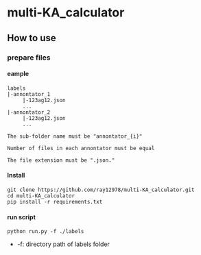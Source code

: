 # multi-KA_calculator

## How to use

### prepare files

#### eample
```
labels
|-annontator_1
     |-123ag12.json
     ...
|-annontator_2
     |-123ag12.json
     ...
     
The sub-folder name must be "annontator_{i}"

Number of files in each annontator must be equal

The file extension must be ".json."
```
#### Install
```
git clone https://github.com/ray12978/multi-KA_calculator.git
cd multi-KA_calculator
pip install -r requirements.txt
```

#### run script
```
python run.py -f ./labels
```
* -f: directory path of labels folder